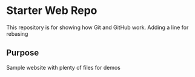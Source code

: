 # Starter Web Repo

This repository is for showing how Git and GitHub work. Adding a line for rebasing

## Purpose

Sample website with plenty of files for demos
